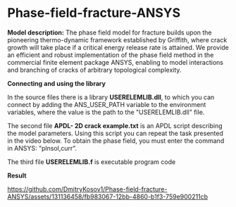 # Phase-field-fracture-ANSYS
**Model description:**
The phase field model for fracture builds upon the pioneering thermo-dynamic framework established by Griffith, where crack growth will take place if a critical energy release rate is attained. We provide an efficient and robust implementation of the phase field method in the commercial finite element package ANSYS, enabling to model interactions and branching of cracks of arbitrary topological complexity.

**Connecting and using the library**

In the source files there is a library **USERELEMLIB.dll**, to which you can connect by adding the ANS_USER_PATH variable to the environment variables, where the value is the path to the "USERELEMLIB.dll" file. 

The second file **APDL- 2D crack example.txt** is an APDL script describing the model parameters. Using this script you can repeat the task presented in the video below. To obtain the phase field, you must enter the command in ANSYS: "plnsol,curr". 

The third file **USERELEMLIB.f** is executable program code

**Result**

https://github.com/DmitryKosov1/Phase-field-fracture-ANSYS/assets/131136458/fb983067-12bb-4860-b1f3-759e900211cb




